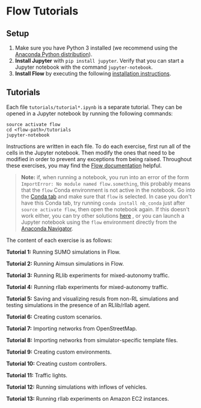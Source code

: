 # Flow Tutorials

## Setup

1. Make sure you have Python 3 installed (we recommend using the [Anaconda
   Python distribution](https://www.continuum.io/downloads)).
2. **Install Jupyter** with `pip install jupyter`. Verify that you can start
   a Jupyter notebook with the command `jupyter-notebook`.
3. **Install Flow** by executing the following [installation instructions](
   https://flow.readthedocs.io/en/latest/flow_setup.html).

## Tutorials

Each file ``tutorials/tutorial*.ipynb`` is a separate tutorial. They can be
opened in a Jupyter notebook by running the following commands:

```shell
source activate flow
cd <flow-path>/tutorials
jupyter-notebook
```

Instructions are written in each file. To do each exercise, first run all of
the cells in the Jupyter notebook. Then modify the ones that need to be
modified in order to prevent any exceptions from being raised. Throughout these
exercises, you may find the
[Flow documentation](https://flow.readthedocs.io/en/latest/) helpful.

> **Note:** if, when running a notebook, you run into an error of the form
> `ImportError: No module named flow.something`, this probably means that the
> `flow` Conda environment is not active in the notebook. Go into the
> [Conda tab](https://stackoverflow.com/questions/38984238/how-to-set-a-default-environment-for-anaconda-jupyter)
> and make sure that `flow` is selected. In case you don't have this Conda tab,
> try running `conda install nb_conda` just after `source activate flow`,
> then open the notebook again. If this doesn't work either, you can try other
> solutions [here](https://stackoverflow.com/questions/39604271/conda-environments-not-showing-up-in-jupyter-notebook)
> , or you can launch a Jupyter notebook using the `flow` environment directly
> from the [Anaconda Navigator](https://docs.anaconda.com/anaconda/navigator/).

The content of each exercise is as follows:

**Tutorial 1:** Running SUMO simulations in Flow.

**Tutorial 2:** Running Aimsun simulations in Flow.

**Tutorial 3:** Running RLlib experiments for mixed-autonomy traffic.

**Tutorial 4:** Running rllab experiments for mixed-autonomy traffic.

**Tutorial 5:** Saving and visualizing resuls from non-RL simulations and
testing simulations in the presence of an RLlib/rllab agent.

**Tutorial 6:** Creating custom scenarios.

**Tutorial 7:** Importing networks from OpenStreetMap.

**Tutorial 8:** Importing networks from simulator-specific template files.

**Tutorial 9:** Creating custom environments.

**Tutorial 10:** Creating custom controllers.

**Tutorial 11:** Traffic lights.

**Tutorial 12:** Running simulations with inflows of vehicles.

**Tutorial 13:** Running rllab experiments on Amazon EC2 instances.
